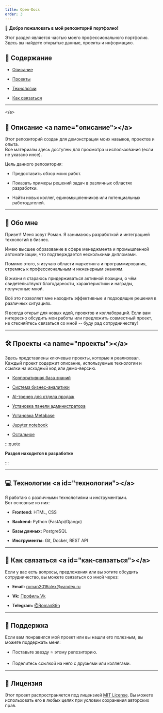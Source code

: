 ```yaml
---
title: Open-Docs
order: 3
---
```


👋 **Добро пожаловать в мой репозиторий портфолио!**

Этот раздел является частью моего профессионального портфолио.\
Здесь вы найдете открытые данные, проекты и информацию.

## 📂 Содержание

-  [Описание](#описание)

-  [Проекты](#проекты)

-  [Технологии](#технологии)

-  [Как связаться](#как-связаться)

---
<a name="описание">\</a> 
## 📝 Описание \<a name="описание">\</a> 

Этот репозиторий создан для демонстрации моих навыков, проектов и опыта.\
Все материалы здесь доступны для просмотра и использования (если не указано иное).

Цель данного репозитория:

-  Предоставить обзор моих работ.

-  Показать примеры решений задач в различных областях разработки.

-  Найти новых коллег, единомышленников или потенциальных работодателей.

---

## 🌟 **Обо мне**

Привет! Меня зовут Роман. Я занимаюсь разработкой и интеграцией технологий в бизнес.

Имею высшее образование в сфере менеджмента и промышленной автоматизации, что подтверждается несколькими дипломами.

Помимо этого, я изучаю области маркетинга и программирования, стремясь к профессиональным и инженерным знаниям.

В жизни я стараюсь придерживаться активной позиции, о чём свидетельствуют благодарности, характеристики и награды, полученные мной.

Всё это позволяет мне находить эффективные и подходящие решения в различных ситуациях.

Я всегда открыт для новых идей, проектов и коллабораций. Если вам интересно обсудить мои работы или предложить совместный проект, не стесняйтесь связаться со мной -- буду рад сотрудничеству!

---

## 🛠 Проекты \<a name="проекты">\</a>

Здесь представлены ключевые проекты, которые я реализовал.\
Каждый проект содержит описание, используемые технологии и ссылки на исходный код или демо-версию.

-  [Корпоративная база знаний](./books-org/readme)

-  [Система бизнес-аналитики](./analytics-org/readme)

-  [AI-тренер для отдела продаж](./ai-tutor/readme)

-  [Установка панели администратора](./webmin/readme)

-  [Установка Metabase](./metabase/readme)

-  [Jupyter notebook](./notebook/readme)

-  [Остальное](./other/readme)

:::quote 

**Раздел находится в разработке**

:::

---

## 💻 Технологии \<a id="технологии">\</a>

Я работаю с различными технологиями и инструментами.\
Вот основные из них:

-  **Frontend:** HTML, CSS

-  **Backend:** Python (FastApi/Django)

-  **Базы данных:** PostgreSQL

-  **Инструменты:** Git, Docker, REST API

---

## 📧 Как связаться \<a id="как-связаться">\</a>

Если у вас есть вопросы, предложения или вы хотите обсудить сотрудничество, вы можете связаться со мной через:

-  **Email:** roman2019alex@yandex.ru

-  **Vk:** [Профиль Vk](https://vk.com/roman2019alex)

-  **Telegram:** [@Roman89n](https://t.me/Roman89n)

---

## 🌟 Поддержка

Если вам понравился мой проект или вы нашли его полезным, вы можете поддержать меня:

-  Поставьте звезду ⭐ этому репозиторию.

-  Поделитесь ссылкой на него с друзьями или коллегами.

---

## 📜 Лицензия

Этот проект распространяется под лицензией [MIT License](LICENSE). Вы можете использовать его в любых целях при условии сохранения авторских прав.
